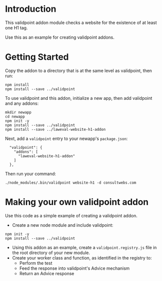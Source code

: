 # Introduction 
This validpoint addon module checks a website for the existence of at least one H1 tag.

Use this as an example for creating validpoint addons.

# Getting Started
Copy the addon to a directory that is at the same level as  validpoint, then run:

```
npm install
npm install --save ../validpoint
```

To use validpoint and this addon, initialize a new app, then add validpoint and any addons:

```
mkdir newapp
cd newapp
npm init -y
npm install --save ../validpoint
npm install --save ../laweval-website-h1-addon
```

Next, add a `validpoint` entry to your newapp's `package.json`:

```
  "validpoint": {
    "addons": [
	  "laweval-website-h1-addon"
    ]
  },
```

Then run your command:

```
./node_modules/.bin/validpoint website-h1 -d consultwebs.com
```

# Making your own validpoint addon
Use this code as a simple example of creating a validpoint addon.

- Create a new node module and include validpoint:
```
npm init -y
npm install --save ../validpoint
```
- Using this addon as an example, create a `validpoint.registry.js` file in the root directory of your new module.
- Create your worker class and function, as identified in the registry to:
	- Perform the test
	- Feed the response into validpoint's Advice mechanism
	- Return an Advice response



